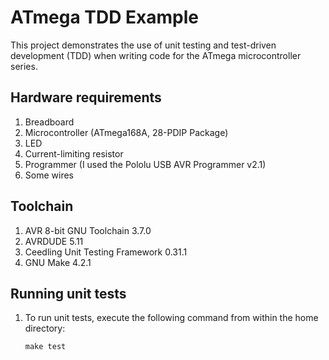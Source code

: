 # ATmega TDD Example

This project demonstrates the use of unit testing and test-driven development (TDD) when writing code for the ATmega microcontroller series.

## Hardware requirements
<ol dir="auto">
<li>Breadboard</li>
<li>Microcontroller (ATmega168A, 28-PDIP Package)</li>
<li>LED</li>
<li>Current-limiting resistor</li>
<li>Programmer (I used the Pololu USB AVR Programmer v2.1)</li>
<li>Some wires</li>
</ol>

## Toolchain
<ol dir="auto">
<li>AVR 8-bit GNU Toolchain 3.7.0</li>
<li>AVRDUDE 5.11</li>
<li>Ceedling Unit Testing Framework 0.31.1</li>
<li>GNU Make 4.2.1</li>
</ol>

## Running unit tests
<ol dir="auto">
<li>To run unit tests, execute the following command from within the home directory:</li>
<div class="snippet-clipboard-content notranslate position-relative overflow-auto" data-snippet-clipboard-copy-content="npm run start"><pre class="notranslate"><code>make test</code></pre></div>
</ol>

